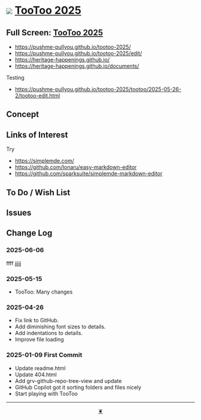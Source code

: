 # [![](https://pushme-pullyou.github.io/assets/svg/octicon.svg)](https://github.com/pushme-pullyou/tootoo-2025/) [TooToo 2025](https://pushme-pullyou.github.io/tootoo-2025/)

<!-- @@@
<div class=iframe-resize ><iframe src=https://pushme-pullyou.github.io/tootoo-2025/ height=100% width=100% ></iframe>;
_"example.com" in a resizable window_
@@@ -->

## Full Screen: [TooToo 2025](https://pushme-pullyou.github.io/tootoo-2025/)

* <https://pushme-pullyou.github.io/tootoo-2025/>
* <https://pushme-pullyou.github.io/tootoo-2025/edit/>
* <https://heritage-happenings.github.io/>
* <https://heritage-happenings.github.io/documents/>

Testing

* <https://pushme-pullyou.github.io/tootoo-2025/tootoo/2025-05-26-2/tootoo-edit.html>

## Concept

## Links of Interest

Try

* <https://simplemde.com/>
* <https://github.com/Ionaru/easy-markdown-editor>
* <https://github.com/sparksuite/simplemde-markdown-editor>

## To Do / Wish List

## Issues

## Change Log


### 2025-06-06


ffff jjjjj

### 2025-05-15

* TooToo: Many changes

### 2025-04-26

* Fix link to GitHub.
* Add diminishing font sizes to details.
* Add indentations to details.
* Improve file loading

### 2025-01-09 First Commit

* Update readme.html
* Update 404.html
* Add grv-github-repo-tree-view and update
* GitHub Copilot got it sorting folders and files nicely
* Start playing with TooToo

***

<center title="Hello! Click me to go up to the top"><a class="aDingbat" href="javascript:window.scrollTo(0,0);"> ❦ </a></center>
